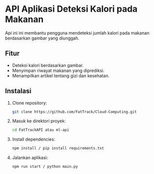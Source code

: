 # API Aplikasi Deteksi Kalori pada Makanan
Api ini ini membantu pengguna mendeteksi jumlah kalori pada makanan berdasarkan gambar yang diunggah.
## Fitur
- Deteksi kalori berdasarkan gambar.
- Menyimpan riwayat makanan yang diprediksi.
- Menampilkan artikel tentang gizi dan kesehatan.

## Instalasi
1. Clone repository:
   ```bash
   git clone https://github.com/FatTrack/Cloud-Computing.git
   ```
2. Masuk ke direktori proyek:
   ```bash
   cd FatTrackAPI atau ml-api
   ```
3. Install dependencies:
   ```bash
   npm install / pip install requirements.txt
   ```
4. Jalankan aplikasi:
   ```bash
   npm run start / python main.py
   ```

